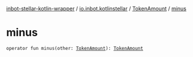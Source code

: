 [inbot-stellar-kotlin-wrapper](../../index.md) / [io.inbot.kotlinstellar](../index.md) / [TokenAmount](index.md) / [minus](./minus.md)

# minus

`operator fun minus(other: `[`TokenAmount`](index.md)`): `[`TokenAmount`](index.md)
